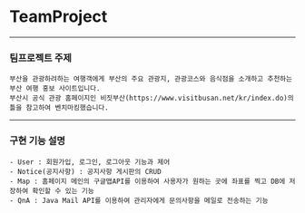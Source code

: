 # TeamProject
-----------------------------------------------------------------------------------------------------------
### 팀프로젝트 주제
```
부산을 관광하려하는 여행객에게 부산의 주요 관광지, 관광코스와 음식점을 소개하고 추천하는 부산 여행 홍보 사이트입니다.
부산시 공식 관광 홈페이지인 비짓부산(https://www.visitbusan.net/kr/index.do)의 틀을 참고하여 벤치마킹했습니다.
```
------------------------------------------------------------------------------------------------------------
### 구현 기능 설명
```
- User : 회원가입, 로그인, 로그아웃 기능과 제어
- Notice(공지사항) : 공지사항 게시판의 CRUD
- Map : 홈페이지 메인의 구글맵API를 이용하여 사용자가 원하는 곳에 좌표를 찍고 DB에 저장하여 확인할 수 있는 기능
- QnA : Java Mail API를 이용하여 관리자에게 문의사항을 메일로 전송하는 기능
```
